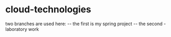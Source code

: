 # cloud-technologies

two branches are used here:
-- the first is my spring project
-- the second - laboratory work
